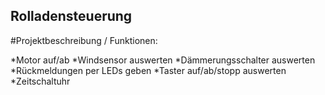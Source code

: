 ## Rolladensteuerung

#Projektbeschreibung / Funktionen:

*Motor auf/ab
*Windsensor auswerten
*Dämmerungsschalter auswerten
*Rückmeldungen per LEDs geben
*Taster auf/ab/stopp auswerten
*Zeitschaltuhr
